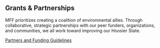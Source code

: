 ## Grants & Partnerships

MFF prioritizes creating a coalition of environmental allies. Through collaborative, strategic partnerships with our peer funders, organizations, and communities, we all work toward improving our Hoosier State.

<a class="link" href="/grants-and-partnerships">Partners and Funding Guidelines</a>